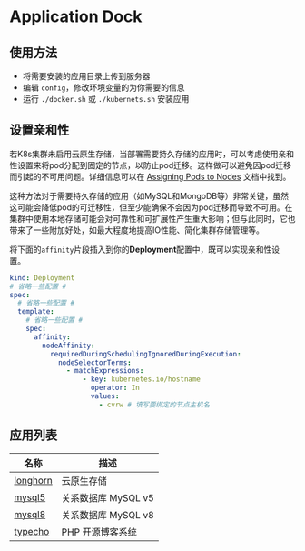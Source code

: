# Application Dock

## 使用方法

- 将需要安装的应用目录上传到服务器
- 编辑 `config`，修改环境变量的为你需要的信息
- 运行 `./docker.sh` 或 `./kubernets.sh` 安装应用

## 设置亲和性

若K8s集群未启用云原生存储，当部署需要持久存储的应用时，可以考虑使用亲和性设置来将pod分配到固定的节点，以防止pod迁移。这样做可以避免因pod迁移而引起的不可用问题。详细信息可以在 [Assigning Pods to Nodes](https://kubernetes.io/docs/concepts/configuration/assign-pod-node/#affinity) 文档中找到。

这种方法对于需要持久存储的应用（如MySQL和MongoDB等）非常关键，虽然这可能会降低pod的可迁移性，但至少能确保不会因为pod迁移而导致不可用。在集群中使用本地存储可能会对可靠性和可扩展性产生重大影响；但与此同时，它也带来了一些附加好处，如最大程度地提高IO性能、简化集群存储管理等。

将下面的`affinity`片段插入到你的**Deployment**配置中，既可以实现亲和性设置。

```yaml
kind: Deployment
# 省略一些配置 #
spec:
  # 省略一些配置 #
  template:
    # 省略一些配置 #
    spec:
      affinity:
        nodeAffinity:
          requiredDuringSchedulingIgnoredDuringExecution:
            nodeSelectorTerms:
              - matchExpressions:
                  - key: kubernetes.io/hostname
                    operator: In
                    values:
                      - cvrw # 填写要绑定的节点主机名
```

## 应用列表

| 名称                             | 描述                |
| -------------------------------- | ------------------- |
| [longhorn](./longhorn/README.md) | 云原生存储          |
| [mysql5](./mysql5/README.md)     | 关系数据库 MySQL v5 |
| [mysql8](./mysql8/README.md)     | 关系数据库 MySQL v8 |
| [typecho](./typecho/README.md)   | PHP 开源博客系统   |
